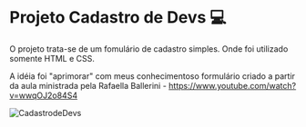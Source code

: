 # Projeto Cadastro de Devs :computer:

O projeto trata-se de um fomulário de cadastro simples. Onde foi utilizado somente HTML e CSS.

A idéia foi "aprimorar" com meus conhecimentoso formulário criado a partir da aula ministrada pela Rafaella Ballerini - https://www.youtube.com/watch?v=wwqOJ2o84S4

![CadastrodeDevs](https://user-images.githubusercontent.com/33633892/121260358-9c19aa80-c887-11eb-8209-50127d4f1696.JPG)
